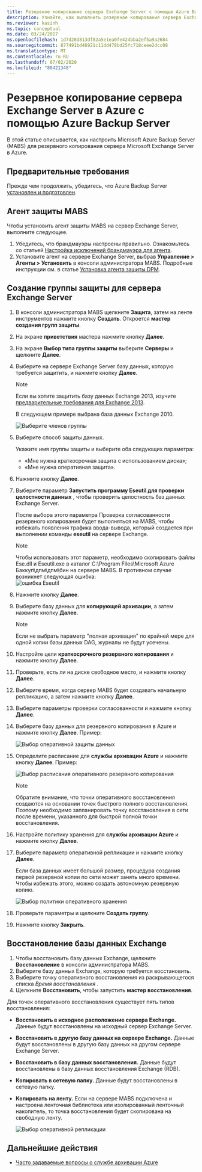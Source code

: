 ```yaml
---
title: Резервное копирование сервера Exchange Server с помощью Azure Backup Server
description: Узнайте, как выполнить резервное копирование сервера Exchange Server в службу Azure Backup с помощью Azure Backup Server.
ms.reviewer: kasinh
ms.topic: conceptual
ms.date: 03/24/2017
ms.openlocfilehash: 1d7d28d813df82a5e1ea0fe424bba2ef5a9a2684
ms.sourcegitcommit: 877491bd46921c11dd478bd25fc718ceee2dcc08
ms.translationtype: MT
ms.contentlocale: ru-RU
ms.lasthandoff: 07/02/2020
ms.locfileid: "80421348"
---
```

# <a name="back-up-an-exchange-server-to-azure-with-azure-backup-server"></a>Резервное копирование сервера Exchange Server в Azure с помощью Azure Backup Server

В этой статье описывается, как настроить Microsoft Azure Backup Server (MABS) для резервного копирования сервера Microsoft Exchange Server в Azure.  

## <a name="prerequisites"></a>Предварительные требования

Прежде чем продолжить, убедитесь, что Azure Backup Server [установлен и подготовлен](backup-azure-microsoft-azure-backup.md).

## <a name="mabs-protection-agent"></a>Агент защиты MABS

Чтобы установить агент защиты MABS на сервер Exchange Server, выполните следующее.

1. Убедитесь, что брандмауэры настроены правильно. Ознакомьтесь со статьей [Настройка исключений брандмауэра для агента](https://docs.microsoft.com/system-center/dpm/configure-firewall-settings-for-dpm?view=sc-dpm-2019).
2. Установите агент на сервере Exchange Server, выбрав **Управление > Агенты > Установить** в консоли администратора MABS. Подробные инструкции см. в статье [Установка агента защиты DPM](https://docs.microsoft.com/system-center/dpm/deploy-dpm-protection-agent?view=sc-dpm-2019).

## <a name="create-a-protection-group-for-the-exchange-server"></a>Создание группы защиты для сервера Exchange Server

1. В консоли администратора MABS щелкните **Защита**, затем на ленте инструментов нажмите кнопку **Создать**. Откроется **мастер создания групп защиты**.
2. На экране **приветствия** мастера нажмите кнопку **Далее**.
3. На экране **Выбор типа группы защиты** выберите **Серверы** и щелкните **Далее**.
4. Выберите на сервере Exchange Server базу данных, которую требуется защитить, и нажмите кнопку **Далее**.

   > [!NOTE]
   > Если вы хотите защитить базу данных Exchange 2013, изучите [предварительные требования для Exchange 2013](https://docs.microsoft.com/system-center/dpm/back-up-exchange?view=sc-dpm-2016).
   >
   >

    В следующем примере выбрана база данных Exchange 2010.

    ![Выберите членов группы](./media/backup-azure-backup-exchange-server/select-group-members.png)
5. Выберите способ защиты данных.

    Укажите имя группы защиты и выберите оба следующих параметра:

   * «Мне нужна краткосрочная защита с использованием диска»;
   * «Мне нужна оперативная защита».
6. Нажмите кнопку **Далее**.
7. Выберите параметр **Запустить программу Eseutil для проверки целостности данных** , чтобы проверить целостность баз данных Exchange Server.

    После выбора этого параметра Проверка согласованности резервного копирования будет выполняться на MABS, чтобы избежать появления трафика ввода-вывода, который создается при выполнении команды **eseutil** на сервере Exchange.

   > [!NOTE]
   > Чтобы использовать этот параметр, необходимо скопировать файлы Ese.dll и Eseutil.exe в каталог C:\Program Files\Microsoft Azure Баккуп\дпм\дпм\бин на сервере MABS. В противном случае возникнет следующая ошибка:   
   > ![ошибка Eseutil](./media/backup-azure-backup-exchange-server/eseutil-error.png)
   >
   >
8. Нажмите кнопку **Далее**.
9. Выберите базу данных для **копирующей архивации**, а затем нажмите кнопку **Далее**.

   > [!NOTE]
   > Если не выбрать параметр "полная архивация" по крайней мере для одной копии базы данных DAG, журналы не будут усечены.
   >
   >
10. Настройте цели **краткосрочного резервного копирования** и нажмите кнопку **Далее**.
11. Проверьте, есть ли на диске свободное место, и нажмите кнопку **Далее**.
12. Выберите время, когда сервер MABS будет создавать начальную репликацию, а затем нажмите кнопку **Далее**.
13. Выберите параметры проверки согласованности и нажмите кнопку **Далее**.
14. Выберите базу данных для резервного копирования в Azure и нажмите кнопку **Далее**. Пример:

    ![Выбор оперативной защиты данных](./media/backup-azure-backup-exchange-server/specify-online-protection-data.png)
15. Определите расписание для **службы архивации Azure** и нажмите кнопку **Далее**. Пример:

    ![Выбор расписания оперативного резервного копирования](./media/backup-azure-backup-exchange-server/specify-online-backup-schedule.png)

    > [!NOTE]
    > Обратите внимание, что точки оперативного восстановления создаются на основании точек быстрого полного восстановления. Поэтому необходимо запланировать точку восстановления в сети после времени, указанного для быстрой полной точки восстановления.
    >
    >
16. Настройте политику хранения для **службы архивации Azure** и нажмите кнопку **Далее**.
17. Выберите параметр оперативной репликации и нажмите кнопку **Далее**.

    Если база данных имеет большой размер, процедура создания первой резервной копии по сети может занять много времени. Чтобы избежать этого, можно создать автономную резервную копию.  

    ![Выбор политики оперативного хранения](./media/backup-azure-backup-exchange-server/specify-online-retention-policy.png)
18. Проверьте параметры и щелкните **Создать группу**.
19. Нажмите кнопку **Закрыть**.

## <a name="recover-the-exchange-database"></a>Восстановление базы данных Exchange

1. Чтобы восстановить базу данных Exchange, щелкните **Восстановление** в консоли администратора MABS.
2. Выберите базу данных Exchange, которую требуется восстановить.
3. Выберите точку оперативного восстановления из раскрывающегося списка *Время восстановления* .
4. Щелкните **Восстановить**, чтобы запустить **мастер восстановления**.

Для точек оперативного восстановления существует пять типов восстановления:

* **Восстановить в исходное расположение сервера Exchange.** Данные будут восстановлены на исходный сервер Exchange Server.
* **Восстановить в другую базу данных на сервере Exchange.** Данные будут восстановлены в другую базу данных на другом сервере Exchange Server.
* **Восстановить в базу данных восстановления.** Данные будут восстановлены в базу данных восстановления Exchange (RDB).
* **Копировать в сетевую папку.** Данные будут восстановлены в сетевую папку.
* **Копировать на ленту.** Если на сервере MABS подключена и настроена ленточная библиотека или изолированный ленточный накопитель, то точка восстановления будет скопирована на свободную ленту.

    ![Выбор оперативной репликации](./media/backup-azure-backup-exchange-server/choose-online-replication.png)

## <a name="next-steps"></a>Дальнейшие действия

* [Часто задаваемые вопросы о службе архивации Azure](backup-azure-backup-faq.md)
